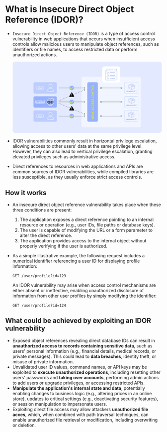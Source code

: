 # What is Insecure Direct Object Reference (IDOR)?

* `Insecure Direct Object Reference (IDOR)` is a type of access control vulnerability in web applications that occurs when insufficient access controls allow malicious users to manipulate object references, such as identifiers or file names, to access restricted data or perform unauthorized actions.

  ![IDOR overview][1]

* IDOR vulnerabilities commonly result in horizontal privilege escalation, allowing access to other users' data at the same privilege level. However, they can also lead to vertical privilege escalation, granting elevated privileges such as administrative access.
* Direct references to resources in web applications and APIs are common sources of IDOR vulnerabilities, while compiled libraries are less susceptible, as they usually enforce strict access controls.

## How it works

* An insecure direct object reference vulnerability takes place when these three conditions are present:
  1. The application exposes a direct reference pointing to an internal resource or operation (e.g., user IDs, file paths or database keys).
  1. The user is capable of modifying the URL or a form parameter to alter the direct reference.
  1. The application provides access to the internal object without properly verifying if the user is authorized.
* As a simple illustrative example, the following request includes a numerical identifier referencing a user ID for displaying profile information:

  ```http
  GET /user/profile?id=123
  ```

  An IDOR vulnerability may arise when access control mechanisms are either absent or ineffective, enabling unauthorized disclosure of information from other user profiles by simply modifying the identifier:

  ```http
  GET /user/profile?id=124
  ```

## What could be achieved by exploiting an IDOR vulnerability

* Exposed object references revealing direct database IDs can result in **unauthorized access to records containing sensitive data**, such as users' personal information (e.g., financial details, medical records, or private messages). This could lead to **data breaches**, identity theft, or misuse of private information.
* Unvalidated user ID values, command names, or API keys may be exploited to **execute unauthorized operations**, including resetting other users' passwords and **taking over accounts**, performing admin actions to add users or upgrade privileges, or accessing restricted APIs.
* **Manipulate the application's internal state and data**, potentially enabling changes to business logic (e.g., altering prices in an online store), updates to critical settings (e.g., deactivating security features), or session manipulation to impersonate users.
* Exploiting direct file access may allow attackers **unauthorized file acces**, which, when combined with path traversal techniques, can enable unauthorized file retrieval or modification, including overwriting or deletion.

[1]: /static/images/idor-overview.png

